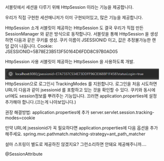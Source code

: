 서블릿에서 세션을 다루기 위해 HttpSession 이라는 기능을 제공합니다.

우리가 직접 구현한 세션매니저가 이미 구현되어있고, 많은 기능을 제공합니다.

HttpSession 소개
서블릿이 제공하는 HttpSession 도 결국 우리가 직접 만든 SessionManager 와 같은 방식으로 동작합니다.
서블릿을 통해 HttpSession 을 생성하면 다음과 같은 쿠키를 생성. 쿠키 이름이 JSESSIONID 이고, 값은 추정불가능한 랜덤 값이 나옵니다.
Cookie: JSESSIONID=5B78E23B513F50164D6FDD8C97B0AD05

HttpSession 사용
서블릿이 제공하는 HttpSession 을 사용하도록 개발.

![TrackingModes.png](TrackingModes.png)
HttpSession으로 로그인시 
TrackingModes 를 지원합니다. 
로그인을 처음 시도하면 URL이 다음과 같이 jsessionid 를 포함하고 있는 것을 확인할 수 있다.
쿠키와 동시에 url에도 session정보를 뿌려주는 기능입니다.
끄러면 application.properties에 설정 추가해야 합니다.(끄는게 나아보입니다.)

권장 해결방법: application.properties에 추가
server.servlet.session.tracking-modes=cookie

만약 URL에 jsessionid가 꼭 필요하다면 application.properties에 다음 옵션을 추가해주세요.
spring.mvc.pathmatch.matching-strategy=ant_path_matcher

설마 스프링이 별도로 제공하진 않겠지요?
그런소리하면 안돼요 제공해주니까....

@SessionAttribute